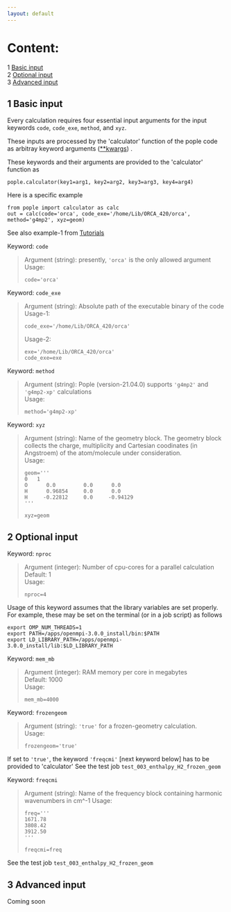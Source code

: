 ```yaml
---
layout: default
---
```


# Content:
1 [Basic input](#1-basic-input)  
2 [Optional input](#2-optional-input)  
3 [Advanced input](#3-advanced-input)  

   

## 1 Basic input

Every calculation requires four essential input arguments for the input keywords  `code`, `code_exe`, `method`, and `xyz`. 

These inputs are processed by the 'calculator' function of the pople code as arbitray keyword arguments ([\*\*kwargs](https://www.w3schools.com/python/gloss_python_function_arbitrary_keyword_arguments.asp)) .

These keywords and their arguments are provided to the 'calculator' function as 
```
pople.calculator(key1=arg1, key2=arg2, key3=arg3, key4=arg4)
```

Here is a specific example
```
from pople import calculator as calc
out = calc(code='orca', code_exe='/home/Lib/ORCA_420/orca', method='g4mp2', xyz=geom)
```

See also example-1 from [Tutorials](https://moldis-group.github.io/pople/tutorials.html#3-simple-calculation)


Keyword: `code`   
>Argument (string): presently, `'orca'` is the only allowed argument   
>Usage: 
>```  
>code='orca'  
>```     
 
Keyword: `code_exe`    
>Argument (string): Absolute path of the executable binary of the code    
>Usage-1:    
>```   
>code_exe='/home/Lib/ORCA_420/orca'   
>```   
> 
>Usage-2:    
>```   
>exe='/home/Lib/ORCA_420/orca'   
>code_exe=exe   
>```
    
Keyword: `method`    
>Argument (string): Pople (version-21.04.0) supports `'g4mp2'` and `'g4mp2-xp'` calculations   
>Usage:    
>```   
>method='g4mp2-xp'    
>```   
    
Keyword: `xyz`      
>Argument (string): Name of the geometry block. The geometry block collects the charge, multiplicity and Cartesian coodinates (in Angstroem) of the atom/molecule under consideration.      
>Usage:    
>```   
>geom='''  
>0   1   
>O      0.0         0.0      0.0   
>H      0.96854     0.0      0.0   
>H     -0.22812     0.0     -0.94129   
>'''   
>   
>xyz=geom   
>```    

## 2 Optional input

Keyword: `nproc`      
>Argument (integer): Number of cpu-cores for a parallel calculation    
>Default: 1    
>Usage:    
>```   
>nproc=4    
>```   
Usage of this keyword assumes that the library variables are set properly. For example, these may be set on the terminal (or in a job script) as follows
```
export OMP_NUM_THREADS=1
export PATH=/apps/openmpi-3.0.0_install/bin:$PATH
export LD_LIBRARY_PATH=/apps/openmpi-3.0.0_install/lib:$LD_LIBRARY_PATH
```

Keyword: `mem_mb`     
>Argument (integer): RAM memory per core in megabytes   
>Default: 1000   
>Usage:   
>```    
>mem_mb=4000   
>```   

Keyword: `frozengeom`    
>Argument (string): `'true'` for a frozen-geometry calculation.   
>Usage:    
>```   
>frozengeom='true'    
>```    
If set to `'true'`, the keyword `'freqcmi'` [next keyword below] has to be provided to 'calculator' 
See the test job `test_003_enthalpy_H2_frozen_geom`
    
Keyword: `freqcmi`      
>Argument (string): Name of the frequency block  containing harmonic wavenumbers in cm^-1 
>Usage:    
>```   
>freq='''     
>1671.78  
>3808.42   
>3912.50   
>'''   
>   
>freqcmi=freq   
>```  
See the test job `test_003_enthalpy_H2_frozen_geom`

## 3 Advanced input
Coming soon



